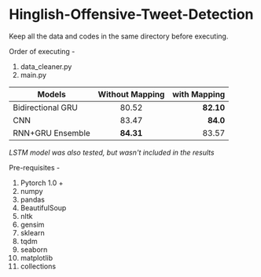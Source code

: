 # Hinglish-Offensive-Tweet-Detection

Keep all the data and codes in the same directory before executing.

Order of executing -
1. data_cleaner.py
2. main.py


| Models        |Without Mapping          | with Mapping  |
| ------------- |:-------------:| -----:|
| Bidirectional GRU      | 80.52 | **82.10** |
| CNN      | 83.47      |   **84.0** |
| RNN+GRU Ensemble  | **84.31**      |    83.57 |

*LSTM model was also tested, but wasn't included in the results* 

Pre-requisites - 
1. Pytorch 1.0 + 
2. numpy 
3. pandas 
4. BeautifulSoup
5. nltk 
6. gensim 
7. sklearn 
8. tqdm 
9. seaborn 
10. matplotlib
11. collections 
